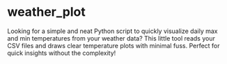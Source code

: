 # weather_plot
Looking for a simple and neat Python script to quickly visualize daily max and min temperatures from your weather data? This little tool reads your CSV files and draws clear temperature plots with minimal fuss. Perfect for quick insights without the complexity!
